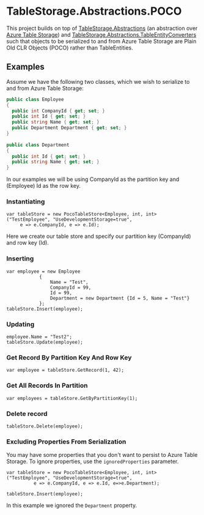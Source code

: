 # TableStorage.Abstractions.POCO
This project builds on top of [TableStorage.Abstractions](https://github.com/Tazmainiandevil/TableStorage.Abstractions) (an abstraction over [Azure Table Storage](https://docs.microsoft.com/en-us/azure/cosmos-db/table-storage-how-to-use-dotnet)) and [TableStorage.Abstractions.TableEntityConverters](https://github.com/giometrix/TableStorage.Abstractions.TableEntityConverters) such that objects to be serialized to and from Azure Table Storage are Plain Old CLR Objects (POCO) rather than TableEntities.

## Examples
Assume we have the following two classes, which we wish to serialize to and from Azure Table Storage:

```csharp
public class Employee
{
  public int CompanyId { get; set; }
  public int Id { get; set; }
  public string Name { get; set; }
  public Department Department { get; set; }
}
  
public class Department
{
  public int Id { get; set; }
  public string Name { get; set; }
}
```

In our examples we will be using CompanyId as the partition key and (Employee) Id as the row key.

### Instantiating
```charp
var tableStore = new PocoTableStore<Employee, int, int>("TestEmployee", "UseDevelopmentStorage=true", 
     e => e.CompanyId, e => e.Id);
```
Here we create our table store and specify our partition key (CompanyId) and row key (Id).

### Inserting
```charp
var employee = new Employee
			{
				Name = "Test",
				CompanyId = 99,
				Id = 99,
				Department = new Department {Id = 5, Name = "Test"}
			};
tableStore.Insert(employee);
```

### Updating
```charp
employee.Name = "Test2";
tableStore.Update(employee);
```

### Get Record By Partition Key And Row Key
```charp
var employee = tableStore.GetRecord(1, 42);
```

### Get All Records In Partition
```charp
var employees = tableStore.GetByPartitionKey(1);
```

### Delete record
```charp
tableStore.Delete(employee);
```
### Excluding Properties From Serialization
You may have some properties that you don't want to persist to Azure Table Storage.  To ignore properties, use the ```ignoredProperties``` parameter.
```charp
var tableStore = new PocoTableStore<Employee, int, int>("TestEmployee", "UseDevelopmentStorage=true",
          e => e.CompanyId, e => e.Id, e=>e.Department);
	  
tableStore.Insert(employee);
```
In this example we ignored the ```Department``` property.
